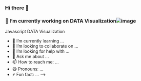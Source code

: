 ### Hi there 👋
### 🔭 I’m currently working on DATA Visualization![image](https://user-images.githubusercontent.com/68476475/114355531-35308b80-9b8d-11eb-938c-c905d88fc763.png)
 Javascript DATA Visualization
- 🌱 I’m currently learning ...
- 👯 I’m looking to collaborate on ...
- 🤔 I’m looking for help with ...
- 💬 Ask me about ...
- 📫 How to reach me: ...
- 😄 Pronouns: ...
- ⚡ Fun fact: ...
-->
